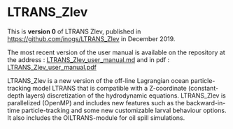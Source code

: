 # LTRANS_Zlev
This is **version 0** of LTRANS Zlev, published in https://github.com/inogs/LTRANS_Zlev in December 2019.

The most recent version of the user manual is available on the repository at the address : [LTRANS_Zlev_user_manual.md](https://github.com/inogs/LTRANS_Zlev/LTRANS_Zlev_user_manual.md) and in pdf :  [LTRANS_Zlev_user_manual.pdf](https://github.com/inogs/LTRANS_Zlev/LTRANS_Zlev_user_manual.pdf) 



LTRANS_Zlev is a new version of the off-line Lagrangian ocean particle-tracking model LTRANS that is compatible with a Z-coordinate (constant-depth layers) discretization of the hydrodynamic equations. 
LTRANS_Zlev is parallelized (OpenMP) and includes new features such as the backward-in-time particle-tracking and some new customizable larval behaviour options. It also includes the OILTRANS-module for oil spill simulations.
